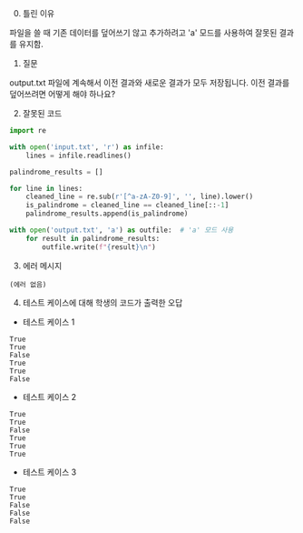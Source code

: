 0. 틀린 이유

파일을 쓸 때 기존 데이터를 덮어쓰기 않고 추가하려고 'a' 모드를 사용하여 잘못된 결과를 유지함.

1. 질문

output.txt 파일에 계속해서 이전 결과와 새로운 결과가 모두 저장됩니다. 이전 결과를 덮어쓰려면 어떻게 해야 하나요?

2. 잘못된 코드

```python
import re

with open('input.txt', 'r') as infile:
    lines = infile.readlines()

palindrome_results = []

for line in lines:
    cleaned_line = re.sub(r'[^a-zA-Z0-9]', '', line).lower()
    is_palindrome = cleaned_line == cleaned_line[::-1]
    palindrome_results.append(is_palindrome)

with open('output.txt', 'a') as outfile:  # 'a' 모드 사용
    for result in palindrome_results:
        outfile.write(f"{result}\n")
```

3. 에러 메시지

```
(에러 없음)
```

4. 테스트 케이스에 대해 학생의 코드가 출력한 오답

- 테스트 케이스 1

```
True
True
False
True
True
False
```

- 테스트 케이스 2

```
True
True
False
True
True
True
```

- 테스트 케이스 3

```
True
True
False
False
False
```